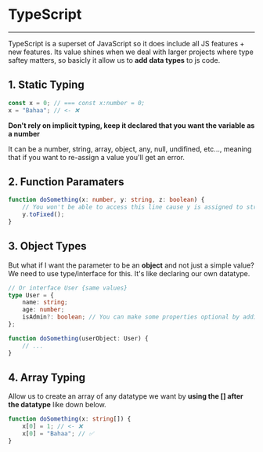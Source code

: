 # TypeScript

---

TypeScript is a superset of JavaScript so it does include all JS features + new features. Its value shines when we deal with larger projects where type saftey matters, so basicly it allow us to **add data types** to js code.

## 1. Static Typing

```ts
const x = 0; // === const x:number = 0;
x = "Bahaa"; // <- ❌
```

**Don't rely on implicit typing, keep it declared that you want the variable as a number**

It can be a number, string, array, object, any, null, undifined, etc..., meaning that if you want to re-assign a value you'll get an error.

## 2. Function Paramaters

```ts
function doSomething(x: number, y: string, z: boolean) {
	// You won't be able to access this line cause y is assigned to string and toFixed method is for number!
	y.toFixed();
}
```

## 3. Object Types

But what if I want the parameter to be an **object** and not just a simple value? We need to use type/interface for this. It's like declaring our own datatype.

```ts
// Or interface User {same values}
type User = {
	name: string;
	age: number;
	isAdmin?: boolean; // You can make some properties optional by adding "?" after the variable
};

function doSomething(userObject: User) {
	// ...
}
```

## 4. Array Typing

Allow us to create an array of any datatype we want by **using the [] after the datatype** like down below.

```ts
function doSomething(x: string[]) {
	x[0] = 1; // <- ❌
	x[0] = "Bahaa"; // ✅
}
```
